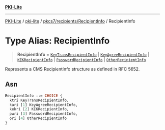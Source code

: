 [**PKI-Lite**](../../../../../README.md)

---

[PKI-Lite](../../../../../README.md) / [pki-lite](../../../../README.md) / [pkcs7/recipients/RecipientInfo](../README.md) / RecipientInfo

# Type Alias: RecipientInfo

> **RecipientInfo** = [`KeyTransRecipientInfo`](../../KeyTransRecipientInfo/classes/KeyTransRecipientInfo.md) \| [`KeyAgreeRecipientInfo`](../../KeyAgreeRecipientInfo/classes/KeyAgreeRecipientInfo.md) \| [`KEKRecipientInfo`](../../KEKRecipientInfo/classes/KEKRecipientInfo.md) \| [`PasswordRecipientInfo`](../../PasswordRecipientInfo/classes/PasswordRecipientInfo.md) \| [`OtherRecipientInfo`](../../OtherRecipientInfo/classes/OtherRecipientInfo.md)

Represents a CMS RecipientInfo structure as defined in RFC 5652.

## Asn

```asn
RecipientInfo ::= CHOICE {
  ktri KeyTransRecipientInfo,
  kari [1] KeyAgreeRecipientInfo,
  kekri [2] KEKRecipientInfo,
  pwri [3] PasswordRecipientInfo,
  ori [4] OtherRecipientInfo
}
```
